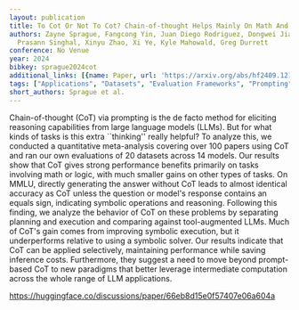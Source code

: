 ```yaml
---
layout: publication
title: To Cot Or Not To Cot? Chain-of-thought Helps Mainly On Math And Symbolic Reasoning
authors: Zayne Sprague, Fangcong Yin, Juan Diego Rodriguez, Dongwei Jiang, Manya Wadhwa,
  Prasann Singhal, Xinyu Zhao, Xi Ye, Kyle Mahowald, Greg Durrett
conference: No Venue
year: 2024
bibkey: sprague2024cot
additional_links: [{name: Paper, url: 'https://arxiv.org/abs/hf2409.12183'}]
tags: ["Applications", "Datasets", "Evaluation Frameworks", "Prompting", "Survey Paper"]
short_authors: Sprague et al.
---
```

Chain-of-thought (CoT) via prompting is the de facto method for eliciting reasoning capabilities from large language models (LLMs). But for what kinds of tasks is this extra ``thinking'' really helpful? To analyze this, we conducted a quantitative meta-analysis covering over 100 papers using CoT and ran our own evaluations of 20 datasets across 14 models. Our results show that CoT gives strong performance benefits primarily on tasks involving math or logic, with much smaller gains on other types of tasks. On MMLU, directly generating the answer without CoT leads to almost identical accuracy as CoT unless the question or model's response contains an equals sign, indicating symbolic operations and reasoning. Following this finding, we analyze the behavior of CoT on these problems by separating planning and execution and comparing against tool-augmented LLMs. Much of CoT's gain comes from improving symbolic execution, but it underperforms relative to using a symbolic solver. Our results indicate that CoT can be applied selectively, maintaining performance while saving inference costs. Furthermore, they suggest a need to move beyond prompt-based CoT to new paradigms that better leverage intermediate computation across the whole range of LLM applications.

https://huggingface.co/discussions/paper/66eb8d15e0f57407e06a604a